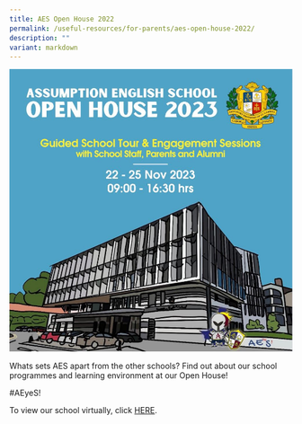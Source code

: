 ```yaml
---
title: AES Open House 2022
permalink: /useful-resources/for-parents/aes-open-house-2022/
description: ""
variant: markdown
---
```

![](/images/aes%20open%20house%202023.jpeg)

Whats sets AES apart from the other schools? Find out about our school programmes and learning environment at our Open House! 

#AEyeS!

To view our school virtually, click [HERE]( https://tour.panoee.com/65306c5a4eb4d63aa03041d5).


